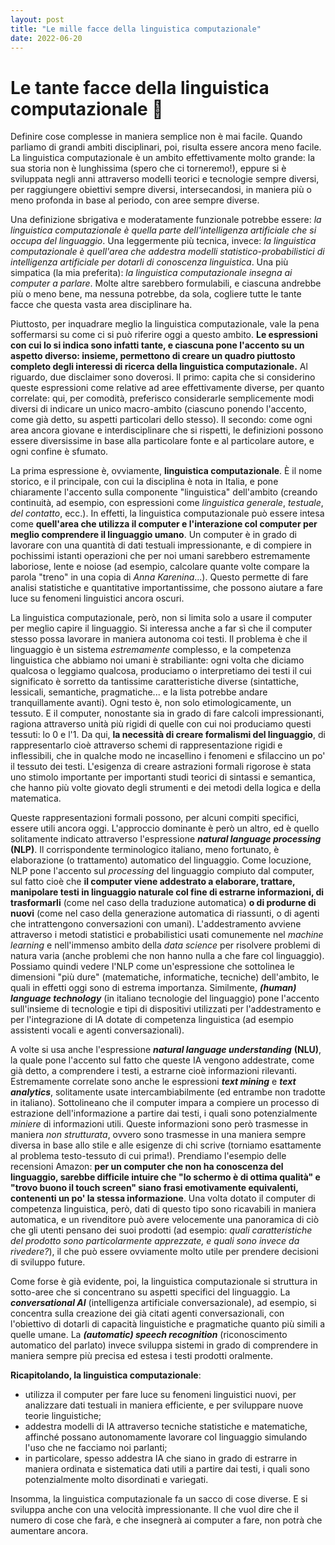 ```yaml
---
layout: post
title: "Le mille facce della linguistica computazionale"
date: 2022-06-20
---
```


# Le tante facce della linguistica computazionale 🧠

Definire cose complesse in maniera semplice non è mai facile. Quando parliamo di grandi ambiti disciplinari, poi, risulta essere ancora meno facile. La linguistica computazionale è un ambito effettivamente molto grande: la sua storia non è lunghissima (spero che ci torneremo!), eppure si è sviluppata negli anni attraverso modelli teorici e tecnologie sempre diversi, per raggiungere obiettivi sempre diversi, intersecandosi, in maniera più o meno profonda in base al periodo, con aree sempre diverse.

Una definizione sbrigativa e moderatamente funzionale potrebbe essere: *la linguistica computazionale è quella parte dell'intelligenza artificiale che si occupa del linguaggio*. Una leggermente più tecnica, invece: *la linguistica computazionale è quell'area che addestra modelli statistico-probabilistici di intelligenza artificiale per dotarli di conoscenza linguistica*. Una più simpatica (la mia preferita): *la linguistica computazionale insegna ai computer a parlare*. Molte altre sarebbero formulabili, e ciascuna andrebbe più o meno bene, ma nessuna potrebbe, da sola, cogliere tutte le tante facce che questa vasta area disciplinare ha.

Piuttosto, per inquadrare meglio la linguistica computazionale, vale la pena soffermarsi su come ci si può riferire oggi a questo ambito. **Le espressioni con cui lo si indica sono infatti tante, e ciascuna pone l'accento su un aspetto diverso: insieme, permettono di creare un quadro piuttosto completo degli interessi di ricerca della linguistica computazionale.** Al riguardo, due disclaimer sono doverosi. Il primo: capita che si considerino queste espressioni come relative ad aree effettivamente diverse, per quanto correlate: qui, per comodità, preferisco considerarle semplicemente modi diversi di indicare un unico macro-ambito (ciascuno ponendo l'accento, come già detto, su aspetti particolari dello stesso). Il secondo: come ogni area ancora giovane e interdisciplinare che si rispetti, le definizioni possono essere diversissime in base alla particolare fonte e al particolare autore, e ogni confine è sfumato.


La prima espressione è, ovviamente, **linguistica computazionale**. È il nome storico, e il principale, con cui la disciplina è nota in Italia, e pone chiaramente l'accento sulla componente "linguistica" dell'ambito (creando continuità, ad esempio, con espressioni come *linguistica generale*, *testuale*, *del contatto*, ecc.). In effetti, la linguistica computazionale può essere intesa come **quell'area che utilizza il computer e l'interazione col computer per meglio comprendere il linguaggio umano**. Un computer è in grado di lavorare con una quantità di dati testuali impressionante, e di compiere in pochissimi istanti operazioni che per noi umani sarebbero estremamente laboriose, lente e noiose (ad esempio, calcolare quante volte compare la parola "treno" in una copia di *Anna Karenina*...). Questo permette di fare analisi statistiche e quantitative importantissime, che possono aiutare a fare luce su fenomeni linguistici ancora oscuri.

La linguistica computazionale, però, non si limita solo a usare il computer per meglio capire il linguaggio. Si interessa anche a far sì che il computer stesso possa lavorare in maniera autonoma coi testi. Il problema è che il linguaggio è un sistema *estremamente* complesso, e la competenza linguistica che abbiamo noi umani è strabiliante: ogni volta che diciamo qualcosa o leggiamo qualcosa, produciamo o interpretiamo dei testi il cui significato è sorretto da tantissime caratteristiche diverse (sintattiche, lessicali, semantiche, pragmatiche... e la lista potrebbe andare tranquillamente avanti). Ogni testo è, non solo etimologicamente, un tessuto. E il computer, nonostante sia in grado di fare calcoli impressionanti, ragiona attraverso unità più rigidi di quelle con cui noi produciamo questi tessuti: lo 0 e l'1. Da qui, **la necessità di creare formalismi del linguaggio**, di rappresentarlo cioè attraverso schemi di rappresentazione rigidi e inflessibili, che in qualche modo ne incasellino i fenomeni e sfilaccino un po' il tessuto dei testi. L'esigenza di creare astrazioni formali rigorose è stata uno stimolo importante per importanti studi teorici di sintassi e semantica, che hanno più volte giovato degli strumenti e dei metodi della logica e della matematica.

Queste rappresentazioni formali possono, per alcuni compiti specifici, essere utili ancora oggi. L'approccio dominante è però un altro, ed è quello solitamente indicato attraverso  l'espressione ***natural language processing*** **(NLP)**. Il corrispondente terminologico italiano, meno fortunato, è elaborazione (o trattamento) automatico del linguaggio. Come locuzione, NLP pone l'accento sul *processing* del linguaggio compiuto dal computer, sul fatto cioè che **il computer viene addestrato a elaborare, trattare, manipolare testi in linguaggio naturale col fine di estrarne informazioni, di trasformarli** (come nel caso della traduzione automatica) **o di produrne di nuovi** (come nel caso della generazione automatica di riassunti, o di agenti che intrattengono conversazioni con umani). L'addestramento avviene attraverso i metodi statistici e probabilistici usati comunemente nel *machine learning* e nell'immenso ambito della *data science* per risolvere problemi di natura varia (anche problemi che non hanno nulla a che fare col linguaggio). Possiamo quindi vedere l'NLP come un'espressione che sottolinea le dimensioni "più dure" (matematiche, informatiche, tecniche) dell'ambito, le quali in effetti oggi sono di estrema importanza. Similmente, ***(human) language technology*** (in italiano tecnologie del linguaggio) pone l'accento sull'insieme di tecnologie e tipi di dispositivi utilizzati per l'addestramento e per l'integrazione di IA dotate di competenza linguistica (ad esempio assistenti vocali e agenti conversazionali).

A volte si usa anche l'espressione ***natural language understanding*** **(NLU)**, la quale pone l'accento sul fatto che queste IA vengono addestrate, come già detto, a comprendere i testi, a estrarne cioè informazioni rilevanti. Estremamente correlate sono anche le espressioni ***text mining*** e ***text analytics***, solitamente usate intercambiabilmente (ed entrambe non tradotte in italiano). Sottolineano che il computer impara a compiere un processo di estrazione dell'informazione a partire dai testi, i quali sono potenzialmente *miniere* di informazioni utili. Queste informazioni sono però trasmesse in maniera *non strutturata*, ovvero sono trasmesse in una maniera sempre diversa in base allo stile e alle esigenze di chi scrive (torniamo esattamente al problema testo-tessuto di cui prima!). Prendiamo l'esempio delle recensioni Amazon: **per un computer che non ha conoscenza del linguaggio, sarebbe difficile intuire che "lo schermo è di ottima qualità" e "trovo buono il touch screen" siano frasi emotivamente equivalenti, contenenti un po' la stessa informazione**. Una volta dotato il computer di competenza linguistica, però, dati di questo tipo sono ricavabili in maniera automatica, e un rivenditore può avere velocemente una panoramica di ciò che gli utenti pensano dei suoi prodotti (ad esempio: *quali caratteristiche del prodotto sono particolarmente apprezzate, e quali sono invece da rivedere?*), il che può essere ovviamente molto utile per prendere decisioni di sviluppo future.

Come forse è già evidente, poi, la linguistica computazionale si struttura in sotto-aree che si concentrano su aspetti specifici del linguaggio. La ***conversational AI*** (intelligenza artificiale conversazionale), ad esempio, si concentra sulla creazione dei già citati agenti conversazionali, con l'obiettivo di dotarli di capacità linguistiche e pragmatiche quanto più simili a quelle umane. La ***(automatic) speech recognition*** (riconoscimento automatico del parlato) invece sviluppa sistemi in grado di comprendere in maniera sempre più precisa ed estesa i testi prodotti oralmente.

**Ricapitolando, la linguistica computazionale**:
* utilizza il computer per fare luce su fenomeni linguistici nuovi, per analizzare dati testuali in maniera efficiente, e per sviluppare nuove teorie linguistiche;
* addestra modelli di IA attraverso tecniche statistiche e matematiche, affinché possano autonomamente lavorare col linguaggio simulando l'uso che ne facciamo noi parlanti;
* in particolare, spesso addestra IA che siano in grado di estrarre in maniera ordinata e sistematica dati utili a partire dai testi, i quali sono potenzialmente molto disordinati e variegati.

Insomma, la linguistica computazionale fa un sacco di cose diverse. E si sviluppa anche con una velocità impressionante. Il che vuol dire che il numero di cose che farà, e che insegnerà ai computer a fare, non potrà che aumentare ancora.

